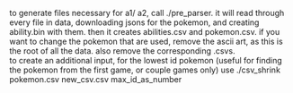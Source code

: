 to generate files necessary for a1/ a2, call ./pre_parser. it will read through every file in data, downloading jsons for the pokemon, and creating ability.bin with them. then it creates abilities.csv and pokemon.csv. if you want to change the pokemon that are used, remove the ascii art, as this is the root of all the data. also remove the corresponding .csvs.   
to create an additional input, for the lowest id pokemon (useful for finding the pokemon from the first game, or couple games only) use ./csv_shrink pokemon.csv new_csv.csv max_id_as_number

